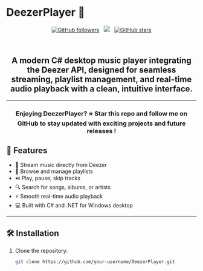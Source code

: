 # DeezerPlayer 🎵
<p align="center">
  <!-- GitHub followers -->
  <a href="https://github.com/hugoegry"><img src="https://img.shields.io/github/followers/hugoegry?style=social" alt="GitHub followers"></a>
  &nbsp;
  <!--mail-->
  <a href="mailto:hugo.egry@epitech.eu"><img src="https://img.shields.io/badge/Email-hugo.egry@epitech.eu-blue?style=social&logo=gmail"></a> <!--@ = maildotru-->
  &nbsp;
  <!-- Repo stars -->
  <a href="https://github.com/rishikagupta2468?tab=stars"><img src="https://img.shields.io/github/stars/hugoegry?style=social" alt="GitHub stars"></a>
</p>
<br>

<h2 align="center">A <strong>modern C# desktop music player</strong> integrating the <strong>Deezer API</strong>, designed for seamless streaming, playlist management, and real-time audio playback with a clean, intuitive interface.</h2>  

---

<h3 align="center">Enjoying DeezerPlayer? ⭐ Star this repo and follow me on GitHub to stay updated with exciting projects and future releases !</h3>   

## 🚀 Features

- 🎵 Stream music directly from Deezer
- 📂 Browse and manage playlists
- ⏯️ Play, pause, skip tracks
- 🔍 Search for songs, albums, or artists
- ⚡ Smooth real-time audio playback
- 💻 Built with C# and .NET for Windows desktop

---

## 🛠 Installation

1. Clone the repository:
   ```bash
   git clone https://github.com/your-username/DeezerPlayer.git
